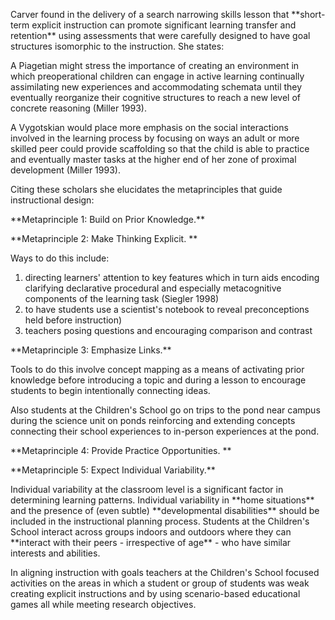 <p><span style=font-weight: 400;>Carver found in the delivery of a search narrowing skills lesson that </span>**short-term explicit instruction can promote significant learning transfer and retention**<span style=font-weight: 400;> using assessments that were carefully designed to have goal structures isomorphic to the instruction. She states:</span></p>

<p><span style=font-weight: 400;>A Piagetian might stress the importance of creating an environment in which preoperational children can engage in active learning continually assimilating new experiences and accommodating schemata until they eventually reorganize their cognitive structures to reach a new level of concrete reasoning (Miller 1993).</span></p>

<p><span style=font-weight: 400;>A Vygotskian would place more emphasis on the social interactions involved in the learning process by focusing on ways an adult or more skilled peer could provide scaffolding so that the child is able to practice and eventually master tasks at the higher end of her zone of proximal development (Miller 1993).</span></p>

<p><span style=font-weight: 400;>Citing these scholars she elucidates the metaprinciples that guide instructional design:</span></p>

<p>**Metaprinciple 1: Build on Prior Knowledge.**</p>  <p>**Metaprinciple 2: Make Thinking Explicit. **</p>

<p><span style=font-weight: 400;>Ways to do this include: </span></p>  <ol>  <li><span style=font-weight: 400;> directing learners' attention to key features which in turn aids encoding clarifying declarative procedural and especially metacognitive components of the learning task (Siegler 1998)</span></li>  <li><span style=font-weight: 400;> to have students use a scientist's notebook to reveal preconceptions held before instruction)</span></li>  <li><span style=font-weight: 400;> teachers posing questions and encouraging comparison and contrast</span></li>  </ol>

<p>**Metaprinciple 3: Emphasize Links.**</p>

<p><span style=font-weight: 400;>Tools to do this involve concept mapping as a means of activating prior knowledge before introducing a topic and during a lesson to encourage students to begin intentionally connecting ideas.</span></p>

<p><span style=font-weight: 400;>Also students at the Children's School go on trips to the pond near campus during the science unit on ponds reinforcing and extending concepts connecting their school experiences to in-person experiences at the pond.</span></p>

<p>**Metaprinciple 4: Provide Practice Opportunities. **</p>

<p>**Metaprinciple 5: Expect Individual Variability.**</p>

<p><span style=font-weight: 400;>Individual variability at the classroom level is a significant factor in determining learning patterns. Individual variability in </span>**home situations**<span style=font-weight: 400;> and the presence of (even subtle) </span>**developmental disabilities**<span style=font-weight: 400;> should be included in the instructional planning process. Students at the Children's School interact across groups indoors and outdoors where they can </span>**interact with their peers - irrespective of age**<span style=font-weight: 400;> - who have similar interests and abilities.</span></p>

<p><span style=font-weight: 400;>In aligning instruction with goals teachers at the Children's School focused activities on the areas in which a student or group of students was weak creating explicit instructions and by using scenario-based educational games all while meeting research objectives.</span></p>